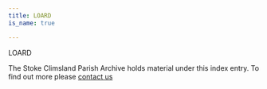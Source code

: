 ```yaml
---
title: LOARD
is_name: true

---
```


LOARD


The Stoke Climsland Parish Archive holds material under this index entry. To find out more please [contact us](/contact/)
